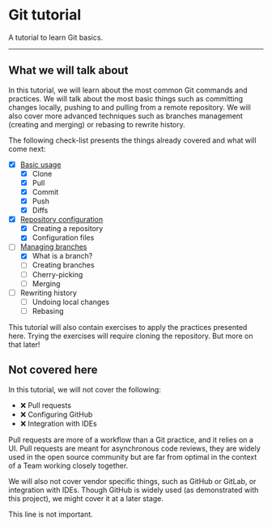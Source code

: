 # Git tutorial

A tutorial to learn Git basics.

---

## What we will talk about

In this tutorial, we will learn about the most common Git commands and practices.
We will talk about the most basic things such as committing changes locally, pushing to
and pulling from a remote repository. We will also cover more advanced techniques such as
branches management (creating and merging) or rebasing to rewrite history.

The following check-list presents the things already covered and what will come next:

- [x] [Basic usage](sections/basics.md)
  - [x] Clone
  - [x] Pull
  - [x] Commit
  - [x] Push
  - [x] Diffs
- [x] [Repository configuration](sections/configuration.md)
  - [x] Creating a repository
  - [x] Configuration files
- [ ] [Managing branches](sections/branching.md)
  - [x] What is a branch?
  - [ ] Creating branches
  - [ ] Cherry-picking
  - [ ] Merging
- [ ] Rewriting history
  - [ ] Undoing local changes 
  - [ ] Rebasing

This tutorial will also contain exercises to apply the practices presented here.
Trying the exercises will require cloning the repository. But more on that later!

## Not covered here

In this tutorial, we will not cover the following:

- :x: Pull requests
- :x: Configuring GitHub
- :x: Integration with IDEs

Pull requests are more of a workflow than a Git practice, and it relies on a UI.
Pull requests are meant for asynchronous code reviews, they are widely used in the open source
community but are far from optimal in the context of a Team working closely together.

We will also not cover vendor specific things, such as GitHub or GitLab, or integration with IDEs.
Though GitHub is widely used (as demonstrated with this project), we might cover it at a later stage.

This line is not important.